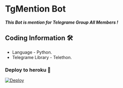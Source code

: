 # TgMention Bot
_**This Bot is mention for Telegrame Group All Members !**_

## Coding Information 🛠
- Language - Python.
- Telegrame Library - Telethon.

### Deploy to heroku 🚀
[![Deploy](https://www.herokucdn.com/deploy/button.svg)](https://heroku.com/deploy?template=https://github.com/TashithManuka2006/TgMention.1)
